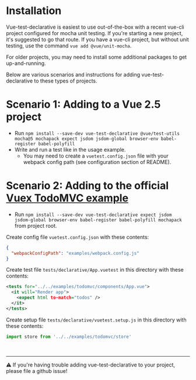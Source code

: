 # Installation 

Vue-test-declarative is easiest to use out-of-the-box with a recent vue-cli project configured for mocha unit testing. If you're starting a new project, it's suggested to go that route. If you have a vue-cli project, but without unit testing, use the command `vue add @vue/unit-mocha`.

For older projects, you may need to install some additional packages to get up-and-running.

Below are various scenarios and instructions for adding vue-test-declarative to these types of projects. 

# Scenario 1: Adding to a Vue 2.5 project

* Run `npm install --save-dev vue-test-declarative @vue/test-utils mocha@5 mochapack expect jsdom jsdom-global browser-env babel-register babel-polyfill`
* Write and run a test like in the usage example. 
  * You may need to create a `vuetest.config.json` file with your webpack config path (see configuration section of README). 

# Scenario 2: Adding to the official [Vuex TodoMVC example](https://github.com/vuejs/vuex/tree/dev/examples/todomvc)

* Run `npm install --save-dev vue-test-declarative expect jsdom jsdom-global browser-env babel-register babel-polyfill mochapack` from project root.

Create config file `vuetest.config.json` with these contents:
```json
{
  "webpackConfigPath": "examples/webpack.config.js"
}
```

Create test file `tests/declarative/App.vuetest` in this directory with these contents:
```xml
<tests for="../../examples/todomvc/components/App.vue">
  <it will="Render app">
    <expect html to-match="todos" />
  </it>
</tests>
```

Create setup file `tests/declarative/vuetest.setup.js` in this directory with these contents:
```javascript
import store from '../../examples/todomvc/store'
```

<br>
<hr>

⚠️ If you're having trouble adding vue-test-declarative to your project, please file a github issue!
